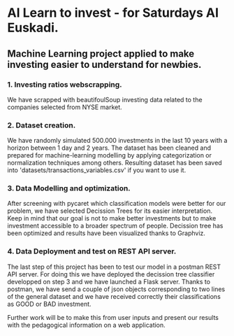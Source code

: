 # AI Learn to invest - for Saturdays AI Euskadi.

## Machine Learning project applied to make investing easier to understand for newbies.

### 1. Investing ratios webscrapping. 
We have scrapped with beautifoulSoup investing data related to the companies selected from NYSE market. 

### 2. Dataset creation.
We have randomly simulated 500.000 investments in the last 10 years with a horizon between 1 day and 2 years.  The dataset has been cleaned and prepared for machine-learning modelling by applying categorization or normalization techniques among others. Resulting dataset has been saved into 'datasets/transactions_variables.csv' if you want to use it. 

### 3. Data Modelling and optimization. 
After screening with pycaret which classification models were better for our problem, we have selected Decission Trees for its easier interpretation. Keep in mind that our goal is not to make better investments but to make investment accessible to a broader spectrum of people. 
Decission tree has been optimized and results have been visualized thanks to Graphviz. 

### 4. Data Deployment and test on REST API server. 
The last step of this project has been to test our model in a postman REST API server. For doing this we have deployed the decission tree classifier developped on step 3 and we have launched a Flask server. Thanks to postman, we have send a couple of json objects corresponding to two lines of the general dataset and we have received correctly their classifications as GOOD or BAD investment. 

Further work will be to make this from user inputs and present our results with the pedagogical information on a web application.

